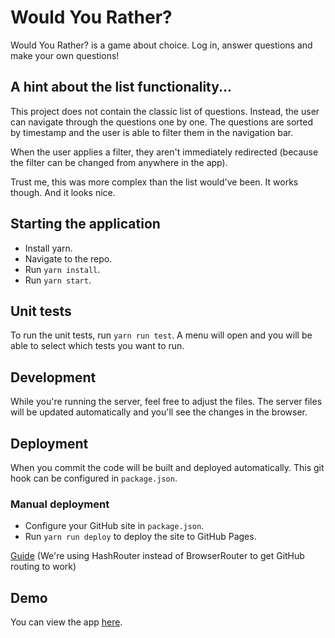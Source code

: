 # Would You Rather?

Would You Rather? is a game about choice. Log in, answer questions and make your own questions!

## A hint about the list functionality...

This project does not contain the classic list of questions. Instead, the user can navigate through the questions one by one.
The questions are sorted by timestamp and the user is able to filter them in the navigation bar.

When the user applies a filter, they aren't immediately redirected (because the filter can be changed from anywhere in the app).

Trust me, this was more complex than the list would've been. It works though. And it looks nice.

## Starting the application

-   Install yarn.
-   Navigate to the repo.
-   Run `yarn install`.
-   Run `yarn start`.

## Unit tests

To run the unit tests, run `yarn run test`. A menu will open and you will be able to select which tests you want to run.

## Development

While you're running the server, feel free to adjust the files. The server files will be updated automatically and you'll see the changes in the browser.

## Deployment

When you commit the code will be built and deployed automatically. This git hook can be configured in `package.json`.

### Manual deployment

-   Configure your GitHub site in `package.json`.
-   Run `yarn run deploy` to deploy the site to GitHub Pages.

[Guide](https://reactgo.com/deploy-react-app-github-pages/) (We're using HashRouter instead of BrowserRouter to get GitHub routing to work)

## Demo

You can view the app [here](https://flixbox.github.io/would-you-rather/).
